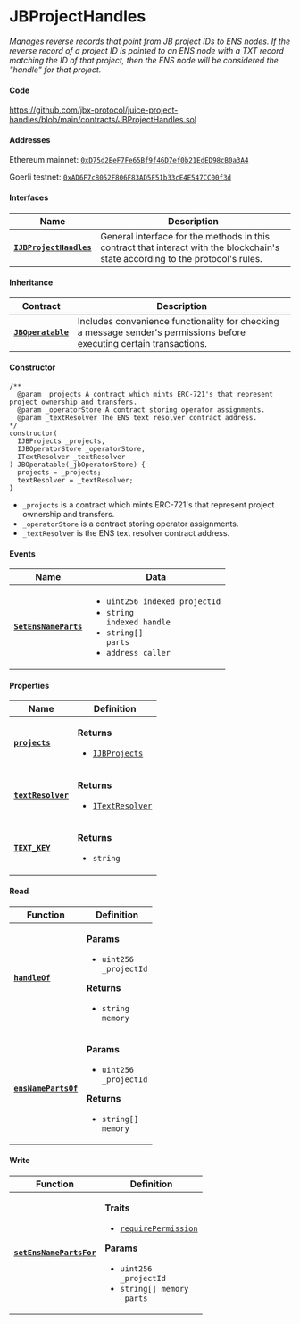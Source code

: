 # JBProjectHandles

_Manages reverse records that point from JB project IDs to ENS nodes. If the reverse record of a project ID is pointed to an ENS node with a TXT record matching the ID of that project, then the ENS node will be considered the "handle" for that project._

#### Code

https://github.com/jbx-protocol/juice-project-handles/blob/main/contracts/JBProjectHandles.sol

#### Addresses

Ethereum mainnet: [`0xD75d2EeF7Fe65Bf9f46D7ef0b21EdED98cB0a3A4`](https://etherscan.io/address/0xD75d2EeF7Fe65Bf9f46D7ef0b21EdED98cB0a3A4)

Goerli testnet: [`0xAD6F7c8052F806F83AD5F51b33cE4E547CC00f3d`](https://goerli.etherscan.io/address/0xad6f7c8052f806f83ad5f51b33ce4e547cc00f3d)

#### Interfaces

| Name                                                 | Description                                                                                                                              |
| ---------------------------------------------------- | ---------------------------------------------------------------------------------------------------------------------------------------- |
| [**`IJBProjectHandles`**](/docs/dev/v3/api/interfaces/ijbprojecthandles.md) | General interface for the methods in this contract that interact with the blockchain's state according to the protocol's rules. |

#### Inheritance

| Contract                                                                     | Description                                                                                                           |
| ---------------------------------------------------------------------------- | --------------------------------------------------------------------------------------------------------------------- |
| [**`JBOperatable`**](/docs/dev/v3/api/contracts/or-abstract/jboperatable/README.md) | Includes convenience functionality for checking a message sender's permissions before executing certain transactions. |

#### Constructor

```
/**
  @param _projects A contract which mints ERC-721's that represent project ownership and transfers.
  @param _operatorStore A contract storing operator assignments.
  @param _textResolver The ENS text resolver contract address.
*/
constructor(
  IJBProjects _projects,
  IJBOperatorStore _operatorStore,
  ITextResolver _textResolver
) JBOperatable(_jbOperatorStore) {
  projects = _projects;
  textResolver = _textResolver;
}
```

* `_projects` is a contract which mints ERC-721's that represent project ownership and transfers.
* `_operatorStore` is a contract storing operator assignments.
* `_textResolver` is the ENS text resolver contract address.

#### Events

| Name                                                                                                      | Data                                                                                                                                                                                                                                 |
| --------------------------------------------------------------------------------------------------------- | ------------------------------------------------------------------------------------------------------------------------------------------------------------------------------------------------------------------------------------ |
| [**`SetEnsNameParts`**](/docs/dev/v3/api/contracts/or-utilities/jbprojecthandles/events/setensnameparts.md)                                                                          | <ul><li><code>uint256 indexed projectId</code></li><li><code>string indexed handle</code></li><li><code>string[] parts</code></li><li><code>address caller</code></li></ul>                  |

#### Properties

| Name                                                                                                        | Definition                                                                                                                                                                 |
| ----------------------------------------------------------------------------------------------------------- | -------------------------------------------------------------------------------------------------------------------------------------------------------------------------- |
| [**`projects`**](/docs/dev/v3/api/contracts/or-utilities/jbprojecthandles/properties/projects.md)                                                                          | <p><strong>Returns</strong></p><ul><li><code>[IJBProjects](/docs/dev/v3/api/interfaces/ijbprojects.md)</code></li></ul>                                                                                                |
| [**`textResolver`**](https://docs.ens.domains/contract-api-reference/publicresolver#get-text-data)                                                                          | <p><strong>Returns</strong></p><ul><li><code>[ITextResolver](https://docs.ens.domains/contract-api-reference/publicresolver#get-text-data)</code></li></ul>                                                                                                |
| [**`TEXT_KEY`**](/docs/dev/v3/api/contracts/or-utilities/jbprojecthandles/properties/textkey.md)                                                                          | <p><strong>Returns</strong></p><ul><li><code>string</code></li></ul>                                                                                                |

#### Read

| Function                                                       | Definition                                                                                                                                                                                                             |
| -------------------------------------------------------------- | ---------------------------------------------------------------------------------------------------------------------------------------------------------------------------------------------------------------------- |
| [**`handleOf`**](/docs/dev/v3/api/contracts/or-utilities/jbprojecthandles/read/handleof.md) | <p><strong>Params</strong></p><ul><li><code>uint256 _projectId</code></li></ul><p><strong>Returns</strong></p><ul><li><code>string memory</code></li></ul> |
| [**`ensNamePartsOf`**](/docs/dev/v3/api/contracts/or-utilities/jbprojecthandles/read/ensnamepartsof.md) | <p><strong>Params</strong></p><ul><li><code>uint256 _projectId</code></li></ul><p><strong>Returns</strong></p><ul><li><code>string[] memory</code></li></ul> |

#### Write

| Function                                                                                                     | Definition                                                                                                                                                                                                                                                                                                                      |
| ------------------------------------------------------------------------------------------------------------ | ------------------------------------------------------------------------------------------------------------------------------------------------------------------------------------------------------------------------------------------------------------------------------------------------------------------------------- |
| [**`setEnsNamePartsFor`**](/docs/dev/v3/api/contracts/or-utilities/jbprojecthandles/write/setensnamepartsfor.md)                                                                        | <p><strong>Traits</strong></p><ul><li><code>[requirePermission](/docs/dev/v3/api/contracts/or-abstract/jboperatable/modifiers/requirepermission.md)</code></li></ul><p><strong>Params</strong></p><ul><li><code>uint256 _projectId</code></li><li><code>string[] memory _parts</code></li></ul>                                             |
